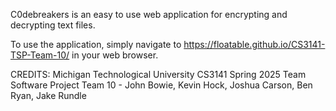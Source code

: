 C0debreakers is an easy to use web application for encrypting and decrypting text files.

To use the application, simply navigate to https://floatable.github.io/CS3141-TSP-Team-10/ in your web browser. 

CREDITS:
Michigan Technological University CS3141 Spring 2025 Team Software Project
Team 10 - John Bowie, Kevin Hock, Joshua Carson, Ben Ryan, Jake Rundle

